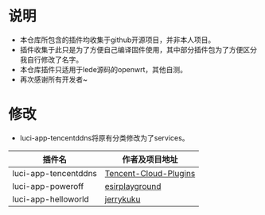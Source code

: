 # 说明

- 本仓库所包含的插件均收集于github开源项目，并非本人项目。
- 插件收集于此只是为了方便自己编译固件使用，其中部分插件包为了方便区分我自行修改了名字。
- 本仓库插件只适用于lede源码的openwrt，其他自测。
- 再次感谢所有开发者~

# 修改

- luci-app-tencentddns将原有分类修改为了services。

| 插件名               | 作者及项目地址                                               |
| -------------------- | ------------------------------------------------------------ |
| luci-app-tencentddns | [Tencent-Cloud-Plugins](https://github.com/Tencent-Cloud-Plugins/tencentcloud-openwrt-plugin-ddns) |
| luci-app-poweroff    | [esirplayground](https://github.com/esirplayground/luci-app-poweroff) |
| luci-app-helloworld  | [jerrykuku](https://github.com/jerrykuku/luci-app-vssr)      |

